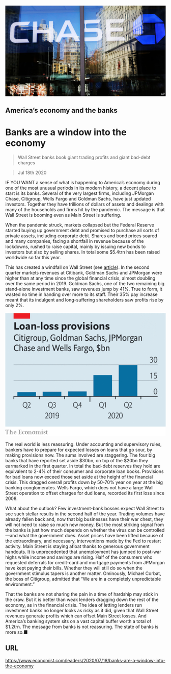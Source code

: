 ![](./images/20200718_LDP502.jpg)

## America’s economy and the banks

# Banks are a window into the economy

> Wall Street banks book giant trading profits and giant bad-debt charges

> Jul 18th 2020

IF YOU WANT a sense of what is happening to America’s economy during one of the most unusual periods in its modern history, a decent place to start is its banks. Several of the very largest firms, including JPMorgan Chase, Citigroup, Wells Fargo and Goldman Sachs, have just updated investors. Together they have trillions of dollars of assets and dealings with many of the households and firms hit by the pandemic. The message is that Wall Street is booming even as Main Street is suffering.

When the pandemic struck, markets collapsed but the Federal Reserve started buying up government debt and promised to purchase all sorts of private assets, including corporate debt. Shares and bond prices soared and many companies, facing a shortfall in revenue because of the lockdowns, rushed to raise capital, mainly by issuing new bonds to investors but also by selling shares. In total some $5.4trn has been raised worldwide so far this year.

This has created a windfall on Wall Street (see [article](https://www.economist.com//finance-and-economics/2020/07/18/what-wall-streets-results-tell-you-about-americas-economy)). In the second quarter markets revenues at Citibank, Goldman Sachs and JPMorgan were higher than at any time since the global financial crisis, almost doubling over the same period in 2019. Goldman Sachs, one of the two remaining big stand-alone investment banks, saw revenues jump by 41%. True to form, it wasted no time in handing over more to its staff. Their 35% pay increase meant that its indulgent and long-suffering shareholders saw profits rise by only 2%.

![](./images/20200718_LDC496.png)

The real world is less reassuring. Under accounting and supervisory rules, bankers have to prepare for expected losses on loans that go sour, by making provisions now. The sums involved are staggering. The four big banks that have reported set aside $30bn, on top of the $20bn they earmarked in the first quarter. In total the bad-debt reserves they hold are equivalent to 2-4% of their consumer and corporate loan books. Provisions for bad loans now exceed those set aside at the height of the financial crisis. This dragged overall profits down by 50-70% year on year at the big banking conglomerates. Wells Fargo, which does not have a large Wall Street operation to offset charges for dud loans, recorded its first loss since 2008.

What about the outlook? Few investment-bank bosses expect Wall Street to see such stellar results in the second half of the year. Trading volumes have already fallen back and, now that big businesses have their war chest, they will not need to raise so much new money. But the most striking signal from the banks is just how much depends on whether the virus can be controlled—and what the government does. Asset prices have been lifted because of the extraordinary, and necessary, interventions made by the Fed to restart activity. Main Street is staying afloat thanks to generous government handouts. It is unprecedented that unemployment has jumped to post-war highs while income and savings are rising. Half of the consumers who requested deferrals for credit-card and mortgage payments from JPMorgan have kept paying their bills. Whether they will still do so when the government stimulus tapers is another matter. Ominously, Michael Corbat, the boss of Citigroup, admitted that “We are in a completely unpredictable environment.”

That the banks are not sharing the pain in a time of hardship may stick in the craw. But it is better than weak lenders dragging down the rest of the economy, as in the financial crisis. The idea of letting lenders run investment banks no longer looks as risky as it did, given that Wall Street revenues generate profits which can offset Main Street losses. And America’s banking system sits on a vast capital buffer worth a total of $1.2trn. The message from banks is not reassuring. The state of banks is more so.■

## URL

https://www.economist.com/leaders/2020/07/18/banks-are-a-window-into-the-economy
